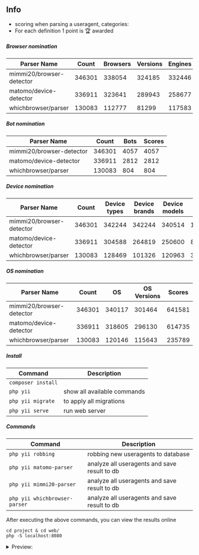Info
---
* scoring when parsing a useragent, categories:
* For each definition 1 point is 🏆 awarded

##### Browser nomination
| Parser Name | Count | Browsers | Versions | Engines | Scores |
| ---- | ---- | ---- | ---- | ---- | ---- |
| mimmi20/browser-detector | 346301 | 338054 | 324185 | 332446 | 994685 |
| matomo/device-detector | 336911 | 323641 | 289943 | 258677 | 872261 |
| whichbrowser/parser | 130083 | 112777 | 81299 | 117583 | 311659 |



##### Bot nomination
| Parser Name | Count | Bots | Scores |
| ---- | ---- | ---- | ---- |
| mimmi20/browser-detector | 346301 | 4057 | 4057 |
| matomo/device-detector | 336911 | 2812 | 2812 |
| whichbrowser/parser | 130083 | 804 | 804 |



##### Device nomination
| Parser Name | Count | Device types | Device brands | Device models | Scores |
| ---- | ---- | ---- | ---- | ---- | ---- |
| mimmi20/browser-detector | 346301 | 342244 | 342244 | 340514 | 1025002 |
| matomo/device-detector | 336911 | 304588 | 264819 | 250600 | 820007 |
| whichbrowser/parser | 130083 | 128469 | 101326 | 120963 | 350758 |



##### OS nomination
| Parser Name | Count | OS | OS Versions | Scores |
| ---- | ---- | ---- | ---- | ---- |
| mimmi20/browser-detector | 346301 | 340117 | 301464 | 641581 |
| matomo/device-detector | 336911 | 318605 | 296130 | 614735 |
| whichbrowser/parser | 130083 | 120146 | 115643 | 235789 |



##### Install 
| Command | Description |
| --- | --- |
| `composer install` |     |
| `php yii` | show all available commands  |
| `php yii migrate` | to apply all migrations | 
| `php yii serve` | run web server | 
 
##### Commands  

| Command | Description |
| --- | --- |
| `php yii robbing` | robbing new useragents to database |
| `php yii matomo-parser` | analyze all useragents and save result to db |
| `php yii mimmi20-parser`| analyze all useragents and save result to db |
| `php yii whichbrowser-parser` | analyze all useragents and save result to db |


After executing the above commands, you can view the results online
```
cd project & cd web/
php -S localhost:8080
```

<details>
<summary>Preview:</summary>
 
![image](https://user-images.githubusercontent.com/1337066/147969697-4710707d-0ef5-49c9-be96-df03f87fe741.png)
 
</details>

